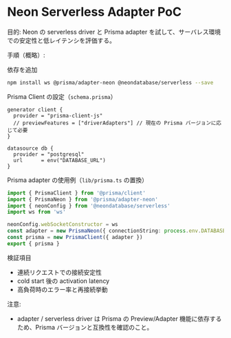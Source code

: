 # Neon Serverless Adapter PoC

目的: Neon の serverless driver と Prisma adapter を試して、サーバレス環境での安定性と低レイテンシを評価する。

手順（概略）:

依存を追加

```bash
npm install ws @prisma/adapter-neon @neondatabase/serverless --save
```

Prisma Client の設定（`schema.prisma`）

```prisma
generator client {
  provider = "prisma-client-js"
  // previewFeatures = ["driverAdapters"] // 現在の Prisma バージョンに応じて必要
}

datasource db {
  provider = "postgresql"
  url      = env("DATABASE_URL")
}
```

Prisma adapter の使用例（`lib/prisma.ts` の置換）

```ts
import { PrismaClient } from '@prisma/client'
import { PrismaNeon } from '@prisma/adapter-neon'
import { neonConfig } from '@neondatabase/serverless'
import ws from 'ws'

neonConfig.webSocketConstructor = ws
const adapter = new PrismaNeon({ connectionString: process.env.DATABASE_URL || '' })
const prisma = new PrismaClient({ adapter })
export { prisma }
```

検証項目

- 連続リクエストでの接続安定性
- cold start 後の activation latency
- 高負荷時のエラー率と再接続挙動

注意:

- adapter / serverless driver は Prisma の Preview/Adapter 機能に依存するため、Prisma バージョンと互換性を確認のこと。

